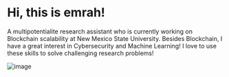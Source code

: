 # Hi, this is emrah!
A multipotentialite research assistant who is currently working on Blockchain scalability at New Mexico State University. Besides Blockchain, I have a great interest in Cybersecurity and Machine Learning! I love to use these skills to solve challenging research problems!


![image](https://media.giphy.com/media/4TtTVTmBoXp8txRU0C/giphy.gif)



